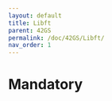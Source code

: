 ```yaml
---
layout: default
title: Libft
parent: 42GS
permalink: /doc/42GS/Libft/
nav_order: 1
---
```


# Mandatory